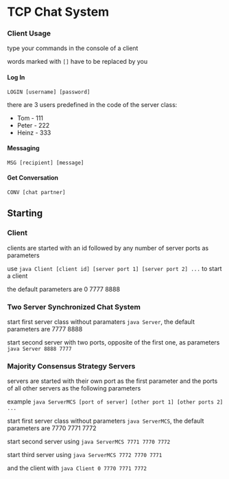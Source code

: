 # TCP Chat System

### Client Usage

type your commands in the console of a client

words marked with `[]` have to be replaced by you

#### Log In

`LOGIN [username] [password]`

there are 3 users predefined in the code of the server class:
- Tom - 111
- Peter - 222
- Heinz - 333


#### Messaging

`MSG [recipient] [message]`


#### Get Conversation

`CONV [chat partner]`

## Starting

### Client

clients are started with an id followed by any number of server ports as parameters

use `java Client [client id] [server port 1] [server port 2] ...` to start a client

the default parameters are 0 7777 8888

### Two Server Synchronized Chat System

start first server class without paramaters `java Server`, the default parameters are 7777 8888

start second server with two ports, opposite of the first one, as parameters `java Server 8888 7777`

### Majority Consensus Strategy Servers

servers are started with their own port as the first parameter and the ports of all other servers as the following parameters

example `java ServerMCS [port of server] [other port 1] [other ports 2] ...`

start first server class without parameters `java ServerMCS`, the default parameters are 7770 7771 7772

start second server using `java ServerMCS 7771 7770 7772`

start third server using `java ServerMCS 7772 7770 7771`

and the client with `java Client 0 7770 7771 7772`